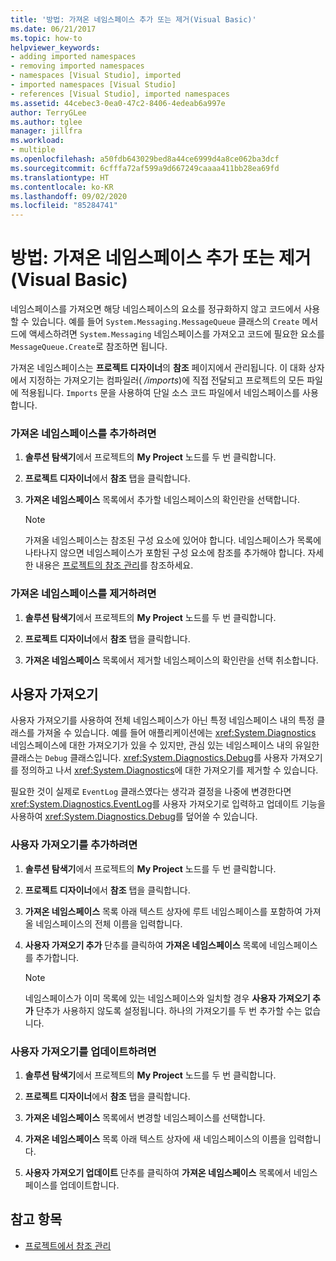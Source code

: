 ```yaml
---
title: '방법: 가져온 네임스페이스 추가 또는 제거(Visual Basic)'
ms.date: 06/21/2017
ms.topic: how-to
helpviewer_keywords:
- adding imported namespaces
- removing imported namespaces
- namespaces [Visual Studio], imported
- imported namespaces [Visual Studio]
- references [Visual Studio], imported namespaces
ms.assetid: 44cebec3-0ea0-47c2-8406-4edeab6a997e
author: TerryGLee
ms.author: tglee
manager: jillfra
ms.workload:
- multiple
ms.openlocfilehash: a50fdb643029bed8a44ce6999d4a8ce062ba3dcf
ms.sourcegitcommit: 6cfffa72af599a9d667249caaaa411bb28ea69fd
ms.translationtype: HT
ms.contentlocale: ko-KR
ms.lasthandoff: 09/02/2020
ms.locfileid: "85284741"
---
```

# <a name="how-to-add-or-remove-imported-namespaces-visual-basic"></a>방법: 가져온 네임스페이스 추가 또는 제거(Visual Basic)

네임스페이스를 가져오면 해당 네임스페이스의 요소를 정규화하지 않고 코드에서 사용할 수 있습니다. 예를 들어 `System.Messaging.MessageQueue` 클래스의 `Create` 메서드에 액세스하려면 `System.Messaging` 네임스페이스를 가져오고 코드에 필요한 요소를 `MessageQueue.Create`로 참조하면 됩니다.

가져온 네임스페이스는 **프로젝트 디자이너**의 **참조** 페이지에서 관리됩니다. 이 대화 상자에서 지정하는 가져오기는 컴파일러( */imports*)에 직접 전달되고 프로젝트의 모든 파일에 적용됩니다. `Imports` 문을 사용하여 단일 소스 코드 파일에서 네임스페이스를 사용합니다.

### <a name="to-add-an-imported-namespace"></a>가져온 네임스페이스를 추가하려면

1. **솔루션 탐색기**에서 프로젝트의 **My Project** 노드를 두 번 클릭합니다.

2. **프로젝트 디자이너**에서 **참조** 탭을 클릭합니다.

3. **가져온 네임스페이스** 목록에서 추가할 네임스페이스의 확인란을 선택합니다.

    > [!NOTE]
    > 가져올 네임스페이스는 참조된 구성 요소에 있어야 합니다. 네임스페이스가 목록에 나타나지 않으면 네임스페이스가 포함된 구성 요소에 참조를 추가해야 합니다. 자세한 내용은 [프로젝트의 참조 관리](managing-references-in-a-project.md)를 참조하세요.

### <a name="to-remove-an-imported-namespace"></a>가져온 네임스페이스를 제거하려면

1. **솔루션 탐색기**에서 프로젝트의 **My Project** 노드를 두 번 클릭합니다.

2. **프로젝트 디자이너**에서 **참조** 탭을 클릭합니다.

3. **가져온 네임스페이스** 목록에서 제거할 네임스페이스의 확인란을 선택 취소합니다.

## <a name="user-imports"></a>사용자 가져오기
사용자 가져오기를 사용하여 전체 네임스페이스가 아닌 특정 네임스페이스 내의 특정 클래스를 가져올 수 있습니다. 예를 들어 애플리케이션에는 <xref:System.Diagnostics> 네임스페이스에 대한 가져오기가 있을 수 있지만, 관심 있는 네임스페이스 내의 유일한 클래스는 `Debug` 클래스입니다. <xref:System.Diagnostics.Debug>를 사용자 가져오기를 정의하고 나서 <xref:System.Diagnostics>에 대한 가져오기를 제거할 수 있습니다.

필요한 것이 실제로 `EventLog` 클래스였다는 생각과 결정을 나중에 변경한다면 <xref:System.Diagnostics.EventLog>를 사용자 가져오기로 입력하고 업데이트 기능을 사용하여 <xref:System.Diagnostics.Debug>를 덮어쓸 수 있습니다.

### <a name="to-add-a-user-import"></a>사용자 가져오기를 추가하려면

1. **솔루션 탐색기**에서 프로젝트의 **My Project** 노드를 두 번 클릭합니다.

2. **프로젝트 디자이너**에서 **참조** 탭을 클릭합니다.

3. **가져온 네임스페이스** 목록 아래 텍스트 상자에 루트 네임스페이스를 포함하여 가져올 네임스페이스의 전체 이름을 입력합니다.

4. **사용자 가져오기 추가** 단추를 클릭하여 **가져온 네임스페이스** 목록에 네임스페이스를 추가합니다.

    > [!NOTE]
    > 네임스페이스가 이미 목록에 있는 네임스페이스와 일치할 경우 **사용자 가져오기 추가** 단추가 사용하지 않도록 설정됩니다. 하나의 가져오기를 두 번 추가할 수는 없습니다.

### <a name="to-update-a-user-import"></a>사용자 가져오기를 업데이트하려면

1. **솔루션 탐색기**에서 프로젝트의 **My Project** 노드를 두 번 클릭합니다.

2. **프로젝트 디자이너**에서 **참조** 탭을 클릭합니다.

3. **가져온 네임스페이스** 목록에서 변경할 네임스페이스를 선택합니다.

4. **가져온 네임스페이스** 목록 아래 텍스트 상자에 새 네임스페이스의 이름을 입력합니다.

5. **사용자 가져오기 업데이트** 단추를 클릭하여 **가져온 네임스페이스** 목록에서 네임스페이스를 업데이트합니다.

## <a name="see-also"></a>참고 항목

- [프로젝트에서 참조 관리](../ide/managing-references-in-a-project.md)
